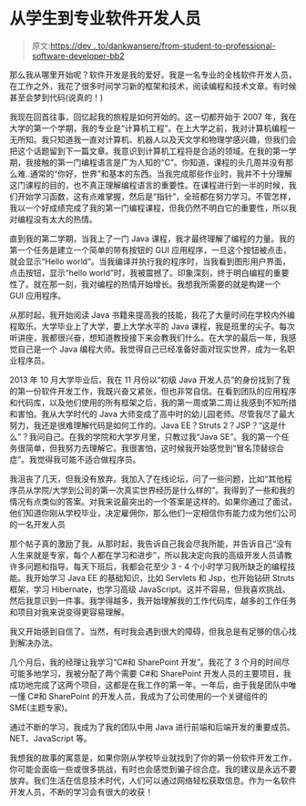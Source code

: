 # 从学生到专业软件开发人员

> 原文:[https://dev . to/dankwansere/from-student-to-professional-software-developer-bb2](https://dev.to/dankwansere/from-student-to-professional-software-developer-bb2)

那么我从哪里开始呢？软件开发是我的爱好。我是一名专业的全栈软件开发人员，在工作之外，我花了很多时间学习新的框架和技术，阅读编程和技术文章。有时候甚至会梦到代码(说真的！)

我现在回首往事，回忆起我的旅程是如何开始的。这一切都开始于 2007 年，我在大学的第一个学期，我的专业是“计算机工程”。在上大学之前，我对计算机编程一无所知。我只知道我一直对计算机、机器人以及天文学和物理学感兴趣，但我们会把这个话题留到下一篇文章。我意识到计算机工程将是合适的领域。在我的第一学期，我接触的第一门编程语言是广为人知的“C”。你知道，课程的头几周并没有那么难..通常的“你好，世界”和基本的东西。当我完成那些作业时，我并不十分理解这门课程的目的，也不真正理解编程语言的重要性。在课程进行到一半的时候，我们开始学习函数，这有点难掌握，然后是“指针”，全班都在努力学习。不管怎样，我以一个好成绩完成了我的第一门编程课程，但我仍然不明白它的重要性，所以我对编程没有太大的热情。

直到我的第二学期，当我上了一门 Java 课程，我才最终理解了编程的力量。我的第一个任务是建立一个简单的带有按钮的 GUI 应用程序，一旦这个按钮被点击，就会显示“Hello world”。当我编译并执行我的程序时，当我看到图形用户界面，点击按钮，显示“hello world”时，我被震撼了。印象深刻，终于明白编程的重要性了。就在那一刻，我对编程的热情开始增长。我想我所需要的就是构建一个 GUI 应用程序。

从那时起，我开始阅读 Java 书籍来提高我的技能，我花了大量时间在学校内外编程取乐。大学毕业上了大学，要上大学水平的 Java 课程，我是班里的尖子。每次听讲座，我都很兴奋，想知道教授接下来会教我们什么。在大学的最后一年，我感觉自己是一个 Java 编程大师。我觉得自己已经准备好面对现实世界，成为一名职业程序员。

2013 年 10 月大学毕业后，我在 11 月份以“初级 Java 开发人员”的身份找到了我的第一份软件开发工作，我既兴奋又紧张，但也非常自信。在看到团队的应用程序和代码库，以及他们使用的所有框架之后，我的第一周或第二周让我感到不知所措和害怕。我从大学时代的 Java 大师变成了高中时的幼儿园老师。尽管我尽了最大努力，我还是很难理解代码是如何工作的。Java EE？Struts 2？JSP？“这是什么”？我问自己。在我的学院和大学岁月里，只教过我“Java SE”。我的第一个任务很简单，但我努力去理解它。我很害怕，这时候我开始感觉到“冒名顶替综合症”。我觉得我可能不适合做程序员。

我沮丧了几天，但我没有放弃。我加入了在线论坛，问了一些问题，比如“其他程序员从学院/大学到公司的第一次真实世界经历是什么样的”。我得到了一些和我的情况有点类似的答案。对我来说最突出的一个答案是这样的。如果你通过了面试，他们知道你刚从学校毕业，决定雇佣你，那么他们一定相信你有能力成为他们公司的一名开发人员

那个帖子真的激励了我。从那时起，我告诉自己我会尽我所能，并告诉自己“没有人生来就是专家，每个人都在学习和进步”，所以我决定向我的高级开发人员请教许多问题和指导。每天下班后，我都会花至少 3 - 4 个小时学习我所缺乏的编程技能。我开始学习 Java EE 的基础知识，比如 Servlets 和 Jsp，也开始钻研 Struts 框架，学习 Hibernate，也学习高级 JavaScript。这并不容易，但我喜欢挑战。然后我意识到一件事。我学得越多，我开始理解我的工作代码库，越多的工作任务和项目对我来说变得更容易理解。

我又开始感到自信了。当然，有时我会遇到很大的障碍，但我总是有足够的信心找到解决办法。

几个月后，我的经理让我学习“C#和 SharePoint 开发”。我花了 3 个月的时间尽可能多地学习，我被分配了两个需要 C#和 SharePoint 开发人员的主要项目，我成功地完成了这两个项目，这都是在我工作的第一年。一年后，由于我是团队中唯一懂 C#和 SharePoint 的开发人员，我成为了公司使用的一个关键组件的 SME(主题专家)。

通过不断的学习，我成为了我的团队中用 Java 进行前端和后端开发的重要成员。NET、JavaScript 等。

我想我的故事的寓意是，如果你刚从学校毕业就找到了你的第一份软件开发工作，你可能会面临一些或很多挑战，有时也会感觉到骗子综合症。我的建议是永远不要放弃。我们生活在信息技术时代，人们可以通过网络轻松获取信息。作为一名软件开发人员，不断的学习会有很大的收获！